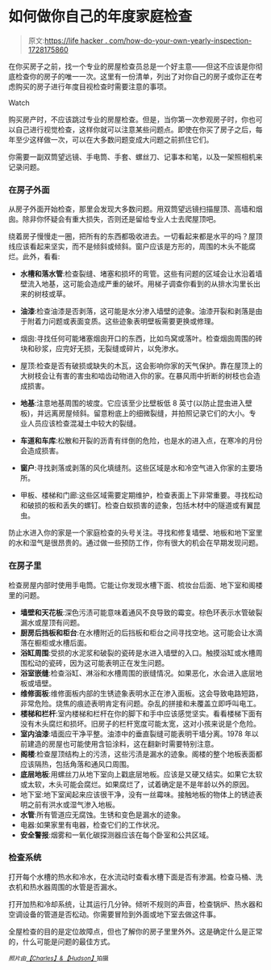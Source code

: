 # 如何做你自己的年度家庭检查

> 原文:[https://life hacker . com/how-do-your-own-yearly-inspection-1728175860](https://lifehacker.com/how-to-do-your-own-yearly-home-inspection-1728175860)

在你买房子之前，找一个专业的房屋检查员总是一个好主意——但这不应该是你彻底检查你的房子的唯一一次。这里有一份清单，列出了对你自己的房子或你正在考虑购买的房子进行年度目视检查时需要注意的事项。

Watch

购买房产时，不应该跳过专业的房屋检查。但是，当你第一次参观房子时，你也可以自己进行视觉检查，这样你就可以注意某些问题点。即使在你买了房子之后，每年至少这样做一次，可以在大多数问题变成大问题之前抓住它们。

你需要一副双筒望远镜、手电筒、手套、螺丝刀、记事本和笔，以及一架照相机来记录问题。

### 在房子外面

从房子外面开始检查，那里会发现大多数问题。用双筒望远镜扫描屋顶、高墙和烟囱。除非你怀疑会有重大损失，否则还是留给专业人士去爬屋顶吧。

绕着房子慢慢走一圈，把所有的东西都吸收进去。一切看起来都是水平的吗？屋顶线应该看起来坚实，而不是倾斜或倾斜。窗户应该是方形的，周围的木头不能腐烂。此外，看看:

*   **水槽和落水管**:检查裂缝、堵塞和损坏的弯管。这些有问题的区域会让水沿着墙壁流入地基，这可能会造成严重的破坏。用梯子调查你看到的从排水沟里长出来的树枝或草。

*   **油漆**:检查油漆是否剥落，这可能是水分渗入墙壁的迹象。油漆开裂和剥落是由于附着力问题或表面变质。这些迹象表明壁板需要更换或修理。
*   烟囱:寻找任何可能堵塞烟囱开口的东西，比如鸟窝或落叶。检查烟囱周围的砖块和砂浆，应完好无损，无裂缝或碎片，以免渗水。

*   屋顶:检查是否有破损或缺失的木瓦，这会影响你家的天气保护。靠在屋顶上的大树枝会让有害的害虫和啮齿动物进入你的家。在暴风雨中折断的树枝也会造成损害。
*   **地基**:注意地基周围的坡度。它应该至少比壁板低 8 英寸(以防止昆虫进入壁板)，并远离房屋倾斜。留意粉底上的细微裂缝，并拍照记录它们的大小。专业人员应该检查混凝土中较大的裂缝。
*   **车道和车库**:松散和开裂的沥青有绊倒的危险，也是水的进入点，在寒冷的月份会造成损害。
*   **窗户**:寻找剥落或剥落的风化填缝剂。这些区域是水和冷空气进入你家的主要场所。
*   甲板、楼梯和门廊:这些区域需要定期维护，检查表面上下非常重要。寻找松动和破损的板和丢失的螺钉。检查白蚁损害的迹象，包括木材中的隧道或有翼昆虫。

防止水进入你的家是一个家庭检查的头号关注。寻找和修复墙壁、地板和地下室里的水和湿气是很昂贵的。通过做一些预防工作，你有很大的机会在早期发现问题。

### 在房子里

检查房屋内部时使用手电筒。它能让你发现水槽下面、梳妆台后面、地下室和阁楼里的问题。

*   **墙壁和天花板**:深色污渍可能意味着通风不良导致的霉变。棕色环表示水管破裂漏水或屋顶有问题。
*   **厨房后挡板和柜台**:在水槽附近的后挡板和柜台之间寻找空地。这可能会让水滴落在橱柜或水槽后面。
*   **浴缸周围**:受损的水泥浆和破裂的瓷砖是水进入墙壁的入口。触摸浴缸或水槽周围松动的瓷砖，因为这可能表明正在发生问题。
*   **浴室嵌缝**:检查浴缸、淋浴和水槽周围的嵌缝情况。如果恶化，水会进入底层地板或墙壁。
*   **维修面板**:维修面板内部的生锈迹象表明水正在渗入面板。这会导致电路短路，非常危险。烧焦的痕迹表明肯定有问题。杂乱的拼接和未覆盖立即呼叫电工。
*   **楼梯和栏杆**:室内楼梯和栏杆在你的脚下和手中应该感觉坚实。看看楼梯下面有没有木头腐烂和损坏。旧房子的栏杆宽度可能太宽，这对小孩来说是个危险。
*   **室内油漆**:墙面应干净平整。油漆中的垂直裂缝可能表明干墙分离。1978 年以前建造的房屋也可能使用含铅涂料，这在翻新时需要特别注意。
*   **阁楼**:检查屋顶结构上的污渍，这些污渍是漏水的迹象。阁楼的整个地板表面都应该隔热，包括角落和通风口周围。
*   **底层地板**:用螺丝刀从地下室向上戳底层地板。应该是又硬又结实。如果它太软或太软，木头可能会腐烂。如果腐烂了，试着确定是不是年龄以外的原因。
*   地下室:地下室闻起来应该很干净，没有一丝霉味。接触地板的物体上的锈迹表明之前有洪水或湿气渗入地板。
*   **水管**:所有管道应无腐蚀。生锈和变色是漏水的迹象。
*   电器:如果家里有电器，检查它们的工作状况。
*   **安全警报**:烟雾和一氧化碳探测器应该在每个卧室和公共区域。

### 检查系统

打开每个水槽的热水和冷水，在水流动时查看水槽下面是否有渗漏。检查马桶、洗衣机和热水器周围的水管是否漏水。

打开加热和冷却系统，让其运行几分钟。倾听不规则的声音，检查锅炉、热水器和空调设备的管道是否松动。你需要冒险到外面或地下室去做这件事。

全屋检查的目的是定位故障点，但也了解你的房子里里外外。这是确定什么是正常的，什么可能是问题的最佳方式。

*<small>照片由</small>*[*<small>【Charles】&【Hudson】</small>*](http://charlesandhudson.com)<small>拍摄</small>